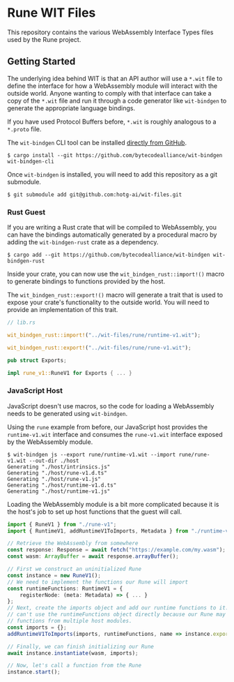 # Rune WIT Files

This repository contains the various WebAssembly Interface Types files used by
the Rune project.

## Getting Started

The underlying idea behind WIT is that an API author will use a `*.wit` file to
define the interface for how a WebAssembly module will interact with the outside
world. Anyone wanting to comply with that interface can take a copy of the
`*.wit` file and run it through a code generator like `wit-bindgen` to generate
the appropriate language bindings.

If you have used Protocol Buffers before, `*.wit` is roughly analogous to a
`*.proto` file.

The `wit-bindgen` CLI tool can be installed [directly from GitHub][wit].

```console
$ cargo install --git https://github.com/bytecodealliance/wit-bindgen wit-bindgen-cli
```

Once `wit-bindgen` is installed, you will need to add this repository as a git
submodule.

```console
$ git submodule add git@github.com:hotg-ai/wit-files.git
```

### Rust Guest

If you are writing a Rust crate that will be compiled to WebAssembly, you can
have the bindings automatically generated by a procedural macro by adding the
`wit-bindgen-rust` crate as a dependency.

```console
$ cargo add --git https://github.com/bytecodealliance/wit-bindgen wit-bindgen-rust
```

Inside your crate, you can now use the `wit_bindgen_rust::import!()` macro to
generate bindings to functions provided by the host.

The `wit_bindgen_rust::export!()` macro will generate a trait that is used
to expose your crate's functionality to the outside world. You will need to
provide an implementation of this trait.

```rs
// lib.rs

wit_bindgen_rust::import!("../wit-files/rune/runtime-v1.wit");

wit_bindgen_rust::export!("../wit-files/rune/rune-v1.wit");

pub struct Exports;

impl rune_v1::RuneV1 for Exports { ... }
```

### JavaScript Host

JavaScript doesn't use macros, so the code for loading a WebAssembly needs to
be generated using `wit-bindgen`.

Using the `rune` example from before, our JavaScript host provides the
`runtime-v1.wit` interface and consumes the `rune-v1.wit` interface exposed by
the WebAssembly module.

```console
$ wit-bindgen js --export rune/runtime-v1.wit --import rune/rune-v1.wit --out-dir ./host
Generating "./host/intrinsics.js"
Generating "./host/rune-v1.d.ts"
Generating "./host/rune-v1.js"
Generating "./host/runtime-v1.d.ts"
Generating "./host/runtime-v1.js"
```

Loading the WebAssembly module is a bit more complicated because it is the
host's job to set up host functions that the guest will call.

```ts
import { RuneV1 } from "./rune-v1";
import { RuntimeV1, addRuntimeV1ToImports, Metadata } from "./runtime-v1";

// Retrieve the WebAssembly from somewhere
const response: Response = await fetch("https://example.com/my.wasm");
const wasm: ArrayBuffer = await response.arrayBuffer();

// First we construct an uninitialized Rune
const instance = new RuneV1();
// We need to implement the functions our Rune will import
const runtimeFunctions: RuntimeV1 = {
    registerNode: (meta: Metadata) => { ... }
};
// Next, create the imports object and add our runtime functions to it. We
// can't use the runtimeFunctions object directly because our Rune may import
// functions from multiple host modules.
const imports = {};
addRuntimeV1ToImports(imports, runtimeFunctions, name => instance.exports[])

// Finally, we can finish initializing our Rune
await instance.instantiate(wasm, imports);

// Now, let's call a function from the Rune
instance.start();
```

[wit]: https://github.com/bytecodealliance/wit-bindgen
